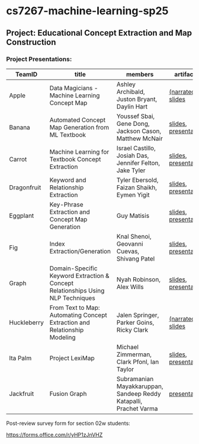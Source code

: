 # cs7267-machine-learning-sp25

## Project: Educational Concept Extraction and Map Construction

### Project Presentations:

| TeamID      | title                                                                           | members                                                           | artifacts                                                                                                  |
|-------------|---------------------------------------------------------------------------------|-------------------------------------------------------------------|------------------------------------------------------------------------------------------------------------|
| Apple       | Data Magicians - Machine Learning Concept Map                                   | Ashley Archibald, Juston Bryant, Daylin Hart                      | <a href="https://tinyurl.com/2casnwxm">(narrated) slides</a>                                               |
| Banana      | Automated Concept Map Generation from ML Textbook                               | Youssef Sbai, Gene Dong, Jackson Cason, Matthew McNair            | <a href="https://tinyurl.com/259zymeq">slides</a>, <a href="https://youtu.be/xAnXqaL0sSM">presentation</a> |
| Carrot      | Machine Learning for Textbook Concept Extraction                                | Israel Castillo, Josiah Das, Jennifer Felton, Jake Tyler          | <a href="https://tinyurl.com/29wofve2">slides</a>, <a href="">presentation</a>                             |
| Dragonfruit | Keyword and Relationship Extraction                                             | Tyler Ebersold, Faizan Shaikh, Eymen Yigit                        | <a href="https://tinyurl.com/29jsl6xc">slides</a>, <a href="https://tinyurl.com/273ocpwo">presentation</a> |
| Eggplant    | Key-Phrase Extraction and Concept Map Generation                                | Guy Matisis                                                       | <a href="https://tinyurl.com/26xfw2cs">slides</a>, <a href="https://nam04.safelinks.protection.outlook.com/?url=https%3A%2F%2Fdrive.google.com%2Ffile%2Fd%2F15msZ00mod3k1A_QTxmPyCFZFP0cSwLjO%2Fview%3Fusp%3Dsharing&data=05%7C02%7Cjnoh3%40kennesaw.edu%7C722fa925dc5840aae0f508dd8329dcd0%7C45f26ee5f134439ebc93e6c7e33d61c2%7C1%7C0%7C638810937999953924%7CUnknown%7CTWFpbGZsb3d8eyJFbXB0eU1hcGkiOnRydWUsIlYiOiIwLjAuMDAwMCIsIlAiOiJXaW4zMiIsIkFOIjoiTWFpbCIsIldUIjoyfQ%3D%3D%7C0%7C%7C%7C&sdata=IK%2Bdem0YUJLNO4bhwavsPQZLeREemZ4Kq3wch4WX%2BvE%3D&reserved=0">presentation</a> |
| Fig         | Index Extraction/Generation                                                     | Knal Shenoi, Geovanni Cuevas, Shivang Patel                       | <a href="https://tinyurl.com/29et2dxs">slides</a>, <a href="https://youtu.be/2wFu28zkEXk">presentation</a> |
| Graph       | Domain-Specific Keyword Extraction & Concept Relationships Using NLP Techniques | Nyah Robinson, Alex Wills                                         | <a href="https://tinyurl.com/2yf6xymz">slides</a>, <a href="https://tinyurl.com/29cvmye6">presentation</a> |
| Huckleberry | From Text to Map: Automating Concept Extraction and Relationship Modeling       | Jalen Springer, Parker Goins, Ricky Clark                         | <a href="https://tinyurl.com/29xueonr">(narrated) slides</a>                                               |
| Ita Palm    | Project LexiMap                                                                 | Michael Zimmerman, Clark Pfonl, Ian Taylor                        | <a href="https://tinyurl.com/2c32dr5y">slides</a>, <a href="https://tinyurl.com/2byfg7xd">presentation</a> |
| Jackfruit   | Fusion Graph                                                                    | Subramanian Mayakkaruppan, Sandeep Reddy Katapalli, Prachet Varma | <a href="https://kennesaw.voicethread.com/myvoice/thread/30668769/172964956/155423083">presentation</a>    |


Post-review survey form for section 02w students: 

https://forms.office.com/r/yHP1zJnVHZ
